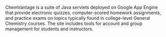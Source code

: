 ChemVantage is a suite of Java servlets deployed on Google App Engine that provide electronic quizzes, computer-scored homework assignments, and practice exams on topics typically found in college-level General Chemistry courses. The site includes tools for account and group management for students and instructors.